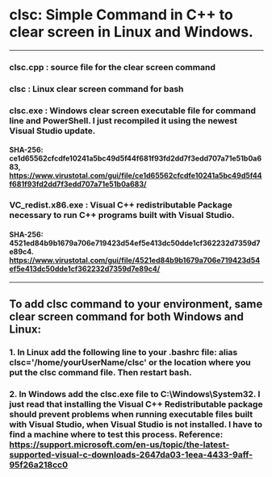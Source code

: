 # clsc: Simple Command in C++ to clear screen in Linux and Windows.
-------------------------------------------------------------------------
### clsc.cpp : source file for the clear screen command
### clsc     : Linux clear screen command for bash
### clsc.exe : Windows clear screen executable file for command line and PowerShell. I just recompiled it using the newest Visual Studio update.
#### SHA-256: ce1d65562cfcdfe10241a5bc49d5f44f681f93fd2dd7f3edd707a71e51b0a683, https://www.virustotal.com/gui/file/ce1d65562cfcdfe10241a5bc49d5f44f681f93fd2dd7f3edd707a71e51b0a683/
### VC_redist.x86.exe : Visual C++ redistributable Package necessary to run C++ programs built with Visual Studio.
#### SHA-256: 4521ed84b9b1679a706e719423d54ef5e413dc50dde1cf362232d7359d7e89c4. https://www.virustotal.com/gui/file/4521ed84b9b1679a706e719423d54ef5e413dc50dde1cf362232d7359d7e89c4/
-------------------------------------------------------------------------
## To add clsc command to your environment, same clear screen command for both Windows and Linux:
### 1. In Linux add the following line to your .bashrc file: alias clsc='/home/yourUserName/clsc' or the location where you put the clsc command file. Then restart bash.
### 2. In Windows add the clsc.exe file to C:\Windows\System32\. I just read that installing the Visual C++ Redistributable package should prevent problems when running executable files built with Visual Studio, when Visual Studio is not installed. I have to find a machine where to test this process. Reference: https://support.microsoft.com/en-us/topic/the-latest-supported-visual-c-downloads-2647da03-1eea-4433-9aff-95f26a218cc0
